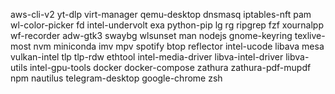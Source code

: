 aws-cli-v2
yt-dlp
virt-manager qemu-desktop dnsmasq iptables-nft
pam
wl-color-picker
fd
intel-undervolt
exa
python-pip
lg
rg
ripgrep
fzf
xournalpp
wf-recorder
adw-gtk3
swaybg
wlsunset
man
nodejs
gnome-keyring
texlive-most
nvm
miniconda
imv mpv
spotify
btop
reflector
intel-ucode libava
mesa vulkan-intel 
tlp tlp-rdw
ethtool
intel-media-driver libva-intel-driver
libva-utils
intel-gpu-tools
docker docker-compose
zathura
zathura-pdf-mupdf
npm
nautilus
telegram-desktop
google-chrome
zsh
